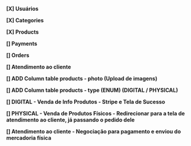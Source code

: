 **[X] Usuários**

**[X] Categories**

**[X] Products**

**[] Payments**

**[] Orders**

**[] Atendimento ao cliente**

**[] ADD Column table products - photo (Upload de imagens)**

**[] ADD Column table products - type (ENUM) (DIGITAL / PHYSICAL)**

**[] DIGITAL - Venda de Info Produtos - Stripe e Tela de Sucesso**

**[] PHYSICAL - Venda de Produtos Físicos - Redirecionar para a tela de atendimento ao cliente, já passando o pedido dele**

**[] Atendimento ao cliente - Negociação para pagamento e enviou do mercadoria física**
